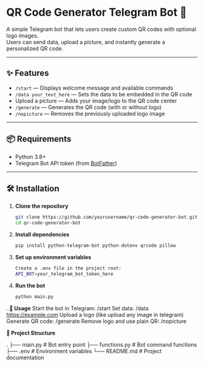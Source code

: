 # QR Code Generator Telegram Bot 🤖

A simple Telegram bot that lets users create custom QR codes with optional logo images.  
Users can send data, upload a picture, and instantly generate a personalized QR code.

---

## ✨ Features

- `/start` — Displays welcome message and available commands
- `/data your_text_here` — Sets the data to be embedded in the QR code
- Upload a picture — Adds your image/logo to the QR code center
- `/generate` — Generates the QR code (with or without logo)
- `/nopicture` — Removes the previously uploaded logo image

---

## 📦 Requirements

- Python 3.8+
- Telegram Bot API token (from [BotFather](https://core.telegram.org/bots#botfather))

---

## 🛠 Installation

1. **Clone the repository**
   ```bash
   git clone https://github.com/yourusername/qr-code-generator-bot.git
   cd qr-code-generator-bot

2. **Install dependencies**
   ```bash 
   pip install python-telegram-bot python-dotenv qrcode pillow
3. **Set up environment variables**
    ```bash 
    Create a .env file in the project root:
    API_BOT=your_telegram_bot_token_here
4. **Run the bot**
   ```bash 
   python main.py

..**📖 Usage**
Start the bot in Telegram: 
/start
Set data:
/data https://example.com
Upload a logo
(like upload any image in telegram)
Generate QR code:
/generate
Remove logo and use plain QR:
/nopicture

**📂 Project Structure**

.
├── main.py          # Bot entry point
├── functions.py     # Bot command functions
├── .env             # Environment variables
└── README.md        # Project documentation



